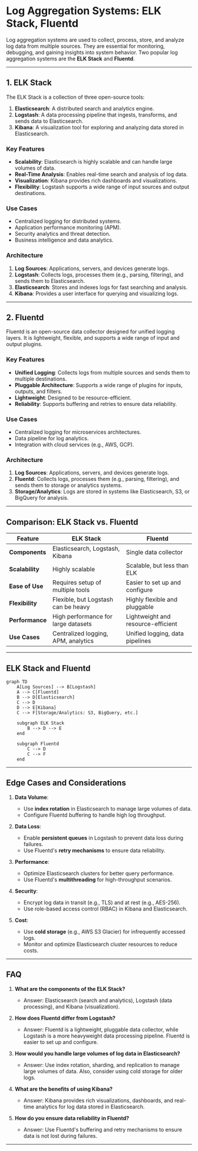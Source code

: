 # **Log Aggregation Systems: ELK Stack, Fluentd**

Log aggregation systems are used to collect, process, store, and analyze log data from multiple sources. They are essential for monitoring, debugging, and gaining insights into system behavior. Two popular log aggregation systems are the **ELK Stack** and **Fluentd**.

---

## **1. ELK Stack**

The ELK Stack is a collection of three open-source tools:

1. **Elasticsearch**: A distributed search and analytics engine.
2. **Logstash**: A data processing pipeline that ingests, transforms, and sends data to Elasticsearch.
3. **Kibana**: A visualization tool for exploring and analyzing data stored in Elasticsearch.

### **Key Features**

- **Scalability**: Elasticsearch is highly scalable and can handle large volumes of data.
- **Real-Time Analysis**: Enables real-time search and analysis of log data.
- **Visualization**: Kibana provides rich dashboards and visualizations.
- **Flexibility**: Logstash supports a wide range of input sources and output destinations.

### **Use Cases**

- Centralized logging for distributed systems.
- Application performance monitoring (APM).
- Security analytics and threat detection.
- Business intelligence and data analytics.

### **Architecture**

1. **Log Sources**: Applications, servers, and devices generate logs.
2. **Logstash**: Collects logs, processes them (e.g., parsing, filtering), and sends them to Elasticsearch.
3. **Elasticsearch**: Stores and indexes logs for fast searching and analysis.
4. **Kibana**: Provides a user interface for querying and visualizing logs.

---

## **2. Fluentd**

Fluentd is an open-source data collector designed for unified logging layers. It is lightweight, flexible, and supports a wide range of input and output plugins.

### **Key Features**

- **Unified Logging**: Collects logs from multiple sources and sends them to multiple destinations.
- **Pluggable Architecture**: Supports a wide range of plugins for inputs, outputs, and filters.
- **Lightweight**: Designed to be resource-efficient.
- **Reliability**: Supports buffering and retries to ensure data reliability.

### **Use Cases**

- Centralized logging for microservices architectures.
- Data pipeline for log analytics.
- Integration with cloud services (e.g., AWS, GCP).

### **Architecture**

1. **Log Sources**: Applications, servers, and devices generate logs.
2. **Fluentd**: Collects logs, processes them (e.g., parsing, filtering), and sends them to storage or analytics systems.
3. **Storage/Analytics**: Logs are stored in systems like Elasticsearch, S3, or BigQuery for analysis.

---

## **Comparison: ELK Stack vs. Fluentd**

| Feature         | ELK Stack                           | Fluentd                            |
| --------------- | ----------------------------------- | ---------------------------------- |
| **Components**  | Elasticsearch, Logstash, Kibana     | Single data collector              |
| **Scalability** | Highly scalable                     | Scalable, but less than ELK        |
| **Ease of Use** | Requires setup of multiple tools    | Easier to set up and configure     |
| **Flexibility** | Flexible, but Logstash can be heavy | Highly flexible and pluggable      |
| **Performance** | High performance for large datasets | Lightweight and resource-efficient |
| **Use Cases**   | Centralized logging, APM, analytics | Unified logging, data pipelines    |

---

## **ELK Stack and Fluentd**

```mermaid
graph TD
    A[Log Sources] --> B[Logstash]
    A --> C[Fluentd]
    B --> D[Elasticsearch]
    C --> D
    D --> E[Kibana]
    C --> F[Storage/Analytics: S3, BigQuery, etc.]

    subgraph ELK Stack
        B --> D --> E
    end

    subgraph Fluentd
        C --> D
        C --> F
    end
```

---

## **Edge Cases and Considerations**

1. **Data Volume**:

   - Use **index rotation** in Elasticsearch to manage large volumes of data.
   - Configure Fluentd buffering to handle high log throughput.

2. **Data Loss**:

   - Enable **persistent queues** in Logstash to prevent data loss during failures.
   - Use Fluentd's **retry mechanisms** to ensure data reliability.

3. **Performance**:

   - Optimize Elasticsearch clusters for better query performance.
   - Use Fluentd's **multithreading** for high-throughput scenarios.

4. **Security**:

   - Encrypt log data in transit (e.g., TLS) and at rest (e.g., AES-256).
   - Use role-based access control (RBAC) in Kibana and Elasticsearch.

5. **Cost**:
   - Use **cold storage** (e.g., AWS S3 Glacier) for infrequently accessed logs.
   - Monitor and optimize Elasticsearch cluster resources to reduce costs.

---

## **FAQ**

1. **What are the components of the ELK Stack?**

   - Answer: Elasticsearch (search and analytics), Logstash (data processing), and Kibana (visualization).

2. **How does Fluentd differ from Logstash?**

   - Answer: Fluentd is a lightweight, pluggable data collector, while Logstash is a more heavyweight data processing pipeline. Fluentd is easier to set up and configure.

3. **How would you handle large volumes of log data in Elasticsearch?**

   - Answer: Use index rotation, sharding, and replication to manage large volumes of data. Also, consider using cold storage for older logs.

4. **What are the benefits of using Kibana?**

   - Answer: Kibana provides rich visualizations, dashboards, and real-time analytics for log data stored in Elasticsearch.

5. **How do you ensure data reliability in Fluentd?**
   - Answer: Use Fluentd's buffering and retry mechanisms to ensure data is not lost during failures.

---
